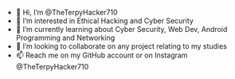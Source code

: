 - 👋 Hi, I’m @TheTerpyHacker710
- 👀 I’m interested in Ethical Hacking and Cyber Security
- 🌱 I’m currently learning about Cyber Security, Web Dev, Android Programming and Networking
- 💞️ I’m looking to collaborate on any project relating to my studies
- 📫 Reach me on my GitHub account or on Instagram @TheTerpyHacker710

<!---
TheTerpyHacker710/TheTerpyHacker710 is a ✨ special ✨ repository because its `README.md` (this file) appears on your GitHub profile.
You can click the Preview link to take a look at your changes.
--->
